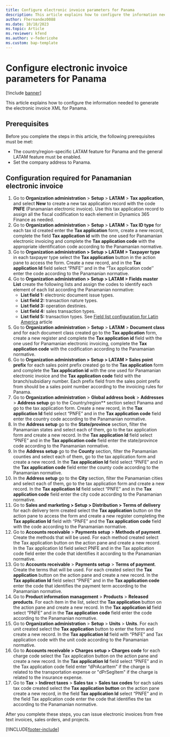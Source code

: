 ```yaml
---
title: Configure electronic invoice parameters for Panama
description: This article explains how to configure the information needed to generate the electronic invoice XML for Panama. 
author: Fhernandez0088
ms.date: 10/18/2023
ms.topic: Article
ms.reviewer: kfend
ms.author: v-federicohe
ms.custom: bap-template
---
```


# Configure electronic invoice parameters for Panama

[!include [banner](../../includes/banner.md)]

This article explains how to configure the information needed to generate the electronic invoice XML for Panama. 

## Prerequisites
Before you complete the steps in this article, the following prerequisites must be met:

- The country/region-specific LATAM feature for Panama and the general LATAM feature must be enabled.
- Set the company address to Panama.
  
## Configuration required for Panamanian electronic invoice
1. Go to **Organization administration** > **Setup** > **LATAM** > **Tax application**, and select **New** to create a new tax application record with the code **PNFE** (Panamanian electronic invoice).
Use this tax application record to assign all the fiscal codification to each element in Dynamics 365 Finance as needed.
2. Go to **Organization administration** > **Setup** > **LATAM** > **Tax ID type** for each tax id created enter the **Tax application** form, create a new record, complete the field **Tax application id** with the one used for Panamanian electronic invoicing and complete the **Tax application code** with the appropriate identification code according to the Panamanian normative.
3. Go to **Organization administration > Setup > LATAM > Taxpayer type** in each taxpayer type select the **Tax application** button in the action pane to access the form. Create a new record, and in the **Tax application Id** field select “PNFE’’ and in the “Tax application code’’ enter the code according to the Panamanian normative.
4. Go to **Organization administration > Setup > LATAM > Fields master List** create the following lists and assign the codes to identify each element of each list according the Panamanian normative:
    * **List field 1:** electronic document issue types.
    * **List field 2:** transaction nature types.
    * **List field 3:** operation destinies.
    * **List field 4:** sales transaction types.
    * **List field 5:** transaction types.
See [Field list configuration for Latin America]( https://learn.microsoft.com/en-us/dynamics365/finance/localizations/iberoamerica/ltm-core-field-master-lists) article
5. Go to **Organization administration** > **Setup** > **LATAM** > **Document class** and for each document class created go to the **Tax application** form, create a new register and complete the **Tax application id** field with the one used for Panamanian electronic invoicing, complete the **Tax application code** with the codification according to the Panamanian normative.
6. Go to **Organization administration > Setup > LATAM > Sales point prefix** for each sales point prefix created go to the **Tax application** form and complete the **Tax application id** with the one used for Panamanian electronic invoice and the **Tax application code** field with the branch/subsidiary number. Each prefix field from the sales point prefix from should be a sales point number according to the invoicing rules for Panama.
7. Go to **Organization administration** > **Global address book** > **Addresses** > **Address setup** go to the Country/region** section select Panama and go to the tax application form. Create a new record, in the **Tax application Id** field select “PNFE” and in the **Tax application code** field enter the country code according to the Panamanian normative.
8. In the **Address setup** go to the **State/province** section, filter the Panamanian states and select each of them, go to the tax application form and create a new record. In the **Tax application Id** field select “PNFE” and in the **Tax application code** field enter the state/province code according to the Panamanian normative.
9. In the **Address setup** go to the **County** section, filter the Panamanian counties and select each of them, go to the tax application form and create a new record. In the **Tax application Id** field select “PNFE” and in the **Tax application code** field enter the county code according to the Panamanian normative.
10. In the **Address setup** go to the **City** section, filter the Panamanian cities and select each of them, go to the tax application form and create a new record. In the **Tax application Id** field select “PNFE” and in the **Tax application code** field enter the city code according to the Panamanian normative.
11. Go to **Sales and marketing > Setup > Distribution > Terms of delivery** for each delivery term created select the **Tax application** button on the action pane to access the form and create a new register completing the **Tax application Id** field with “PNFE” and the **Tax application code** field with the code according to the Panamanian normative.
12. Go to **Accounts receivable** > **Payments setup** > **Methods of payment**. Create the methods that will be used. For each method created select the Tax application button on the action pane and create a new record. In the Tax application Id field select PNFE and in the Tax application code field enter the code that identifies it according to the Panamanian normative.
13. Go to **Accounts receivable** > **Payments setup** > **Terms of payment**. Create the terms that will be used. For each created select the **Tax application** button on the action pane and create a new record. In the **Tax application Id** field select “PNFE” and in the **Tax application code** enter the code that identifies the payment term according to the Panamanian normative.
14. Go to **Product information management** > **Products** > **Released products**. For each item in the list, select the **Tax application** button on the action pane and create a new record. In the **Tax application id** field select “PNFE” and in the **Tax application code** field enter the code according to the Panamanian normative.
15. Go to **Organization administration** > **Setup** > **Units** > **Units**. For each unit created select the **Tax application** button to enter the form and create a new record. In the **Tax application Id** field with “PNFE” and Tax application code with the unit code according to the Panamanian normative.
16. Go to **Accounts receivable > Charges setup > Charges code** for each charge code select the Tax application button on the action pane and create a new record. In the **Tax application Id** field select “PNFE” and in the Tax application code field enter “dPrAcarItem” if the charge is related to the transportation expense or "dPrSegItem" if the charge is related to the insurance expense.
17. Go to **Tax** > **Indirect taxes** > **Sales tax** > **Sales tax codes** for each sales tax code created select the **Tax application button** on the action pane create a new record, in the field **Tax application Id** select “PNFE” and in the field Tax application code enter the code that identifies the tax according to the Panamanian normative.

After you complete these steps, you can issue electronic invoices from free text invoices, sales orders, and projects.


[!INCLUDE[footer-include](../../../includes/footer-banner.md)]

